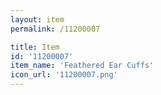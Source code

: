 ```yaml
---
layout: item
permalink: /11200007

title: Item
id: '11200007'
item_name: 'Feathered Ear Cuffs'
icon_url: '11200007.png'
---
```

